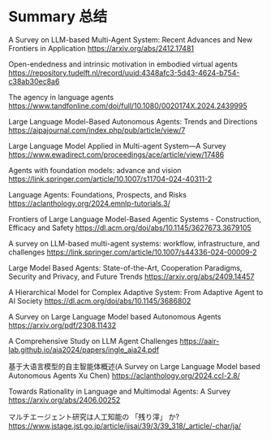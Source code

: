 # Summary 总结
A Survey on LLM-based Multi-Agent System: Recent Advances and New Frontiers in Application
https://arxiv.org/abs/2412.17481

Open-endedness and intrinsic motivation in embodied virtual agents
https://repository.tudelft.nl/record/uuid:4348afc3-5d43-4624-b754-c38ab30ec8a6

The agency in language agents
https://www.tandfonline.com/doi/full/10.1080/0020174X.2024.2439995

Large Language Model-Based Autonomous Agents: Trends and Directions
https://aipajournal.com/index.php/pub/article/view/7

Large Language Model Applied in Multi-agent System—A Survey
https://www.ewadirect.com/proceedings/ace/article/view/17486

Agents with foundation models: advance and vision
https://link.springer.com/article/10.1007/s11704-024-40311-2

Language Agents: Foundations, Prospects, and Risks
https://aclanthology.org/2024.emnlp-tutorials.3/

Frontiers of Large Language Model-Based Agentic Systems - Construction, Efficacy and Safety
https://dl.acm.org/doi/abs/10.1145/3627673.3679105

A survey on LLM-based multi-agent systems: workflow, infrastructure, and challenges
https://link.springer.com/article/10.1007/s44336-024-00009-2

Large Model Based Agents: State-of-the-Art, Cooperation Paradigms, Security and Privacy, and Future Trends
https://arxiv.org/abs/2409.14457

A Hierarchical Model for Complex Adaptive System: From Adaptive Agent to AI Society
https://dl.acm.org/doi/abs/10.1145/3686802

A Survey on Large Language Model based Autonomous Agents
https://arxiv.org/pdf/2308.11432

A Comprehensive Study on LLM Agent Challenges
https://aair-lab.github.io/aia2024/papers/ingle_aia24.pdf

基于大语言模型的自主智能体概述(A Survey on Large Language Model based Autonomous Agents Xu Chen)
https://aclanthology.org/2024.ccl-2.8/

Towards Rationality in Language and Multimodal Agents: A Survey
https://arxiv.org/abs/2406.00252

マルチエージェント研究は人工知能の 「残り滓」 か?
https://www.jstage.jst.go.jp/article/jjsai/39/3/39_318/_article/-char/ja/
